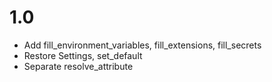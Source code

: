 # 1.0
- Add fill_environment_variables, fill_extensions, fill_secrets
- Restore Settings, set_default
- Separate resolve_attribute
